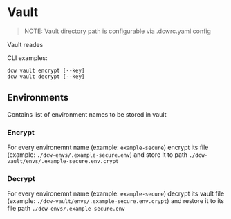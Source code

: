 # Vault

> NOTE: Vault directory path is configurable via .dcwrc.yaml config

Vault reades 

CLI examples:
```
dcw vault encrypt [--key]
dcw vault decrypt [--key]
```

## Environments

Contains list of environment names to be stored in vault

### Encrypt

For every environemnt name (example: `example-secure`) encrypt its file (example: `./dcw-envs/.example-secure.env`) and store it to path `./dcw-vault/envs/.example-secure.env.crypt`

### Decrypt

For every environemnt name (example: `example-secure`) decrypt its vault file (example: `./dcw-vault/envs/.example-secure.env.crypt`) and restore it to its file path `./dcw-envs/.example-secure.env`


